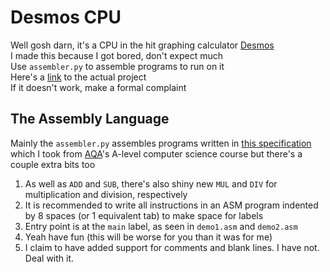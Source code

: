 # Desmos CPU

Well gosh darn, it's a CPU in the hit graphing calculator [Desmos](https://www.desmos.com/calculator)  
I made this because I got bored, don't expect much  
Use `assembler.py` to assemble programs to run on it  
Here's a [link](https://www.desmos.com/calculator/zyxxaskjmy) to the actual project  
If it doesn't work, make a formal complaint  

## The Assembly Language

Mainly the `assembler.py` assembles programs written in [this specification](/instruction_set.png) which I took from [AQA](https://www.aqa.org.uk)'s A-level computer science course but there's a couple extra bits too  
1. As well as `ADD` and `SUB`, there's also shiny new `MUL` and `DIV` for multiplication and division, respectively
2. It is recommended to write all instructions in an ASM program indented by 8 spaces (or 1 equivalent tab) to make space for labels
3. Entry point is at the `main` label, as seen in `demo1.asm` and `demo2.asm`
4. Yeah have fun (this will be worse for you than it was for me)
5. I claim to have added support for comments and blank lines. I have not. Deal with it.
